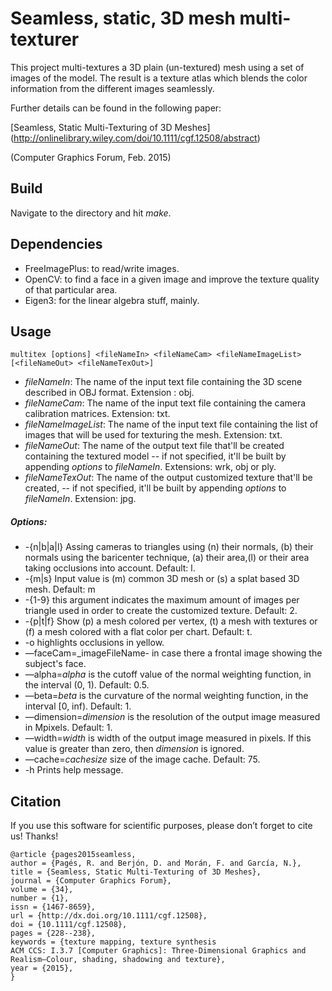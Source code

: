 # Seamless, static, 3D mesh multi-texturer

This project multi-textures a 3D plain (un-textured) mesh using a set of images of the model. The result is a texture atlas which blends the color information from the different images seamlessly.

Further details can be found in the following paper:

[Seamless, Static Multi-Texturing of 3D Meshes] (http://onlinelibrary.wiley.com/doi/10.1111/cgf.12508/abstract)

(Computer Graphics Forum, Feb. 2015)

## Build

Navigate to the directory and hit *make*. 

## Dependencies

- FreeImagePlus: to read/write images.
- OpenCV: to find a face in a given image and improve the texture quality of that particular area.
- Eigen3: for the linear algebra stuff, mainly.

## Usage
 
	multitex [options] <fileNameIn> <fileNameCam> <fileNameImageList> [<fileNameOut> <fileNameTexOut>]

* _fileNameIn_: The name of the input text file containing the 3D scene described in OBJ format. Extension : obj.
* _fileNameCam_: The name of the input text file containing the camera calibration matrices. Extension: txt.
* _fileNameImageList_: The name of the input text file containing the list of images that will be used for texturing the mesh. Extension: txt.
* _fileNameOut_: The name of the output text file that'll be created containing the textured model -- if not specified, it'll be built by appending _options_ to _fileNameIn_. Extensions: wrk, obj or ply.
* _fileNameTexOut_: The name of the output customized texture that'll be created, -- if not specified, it'll be built by appending _options_ to _fileNameIn_. Extension: jpg.

##### Options:
* -{n|b|a|l}	Assing cameras to triangles using (n) their normals, (b) their normals using the baricenter technique, (a) their area,(l)	or their area taking occlusions into account. Default: l.
* -{m|s}	Input value is (m) common 3D mesh or (s) a splat based 3D mesh. Default: m
* -{1-9} this argument indicates the maximum amount of images per triangle used in order to create	the customized texture. Default: 2.
* -{p|t|f} Show (p) a mesh colored per vertex, (t) a mesh with textures or (f) a mesh colored with a flat color per chart. Default: t.
* -o highlights occlusions in yellow.
* —faceCam=_imageFileName-   in case there a frontal image showing the subject's face.
* —alpha=_alpha_ is the cutoff value of the normal weighting function, in the interval (0, 1). Default: 0.5.
* —beta=_beta_ is the curvature of the normal weighting function, in the interval [0, inf). Default: 1.
* —dimension=_dimension_ is the resolution of the output image measured in Mpixels. Default: 1.
* —width=_width_ is width of the output image measured in pixels. If this value is greater than zero, then _dimension_ is ignored.
* —cache=_cachesize_ size of the image cache. Default: 75.
* -h		Prints help message.




## Citation

If you use this software for scientific purposes, please don’t forget to cite us! Thanks!

	@article {pages2015seamless,
	author = {Pagés, R. and Berjón, D. and Morán, F. and García, N.},
	title = {Seamless, Static Multi-Texturing of 3D Meshes},
	journal = {Computer Graphics Forum},
	volume = {34},
	number = {1},
	issn = {1467-8659},
	url = {http://dx.doi.org/10.1111/cgf.12508},
	doi = {10.1111/cgf.12508},
	pages = {228--238},
	keywords = {texture mapping, texture synthesis
	ACM CCS: I.3.7 [Computer Graphics]: Three-Dimensional Graphics and Realism—Colour, shading, shadowing and texture},
	year = {2015},
	}
